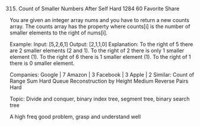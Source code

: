315. Count of Smaller Numbers After Self
Hard 1284 60 Favorite Share

You are given an integer array nums and you have to return a new counts array. The counts array has the property where counts[i] is the number of smaller elements to the right of nums[i].

Example:
Input: [5,2,6,1]
Output: [2,1,1,0] 
Explanation:
To the right of 5 there are 2 smaller elements (2 and 1).
To the right of 2 there is only 1 smaller element (1).
To the right of 6 there is 1 smaller element (1).
To the right of 1 there is 0 smaller element.

Companies: Google | 7 Amazon | 3 Facebook | 3 Apple | 2
Similar:
Count of Range Sum Hard
Queue Reconstruction by Height Medium
Reverse Pairs Hard

Topic: Divide and conquer, binary index tree, segment tree, binary search tree

A high freq good problem, grasp and understand well
